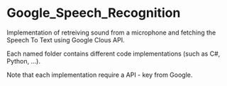 # Google_Speech_Recognition
Implementation of retreiving sound from a microphone and fetching the Speech To Text using Google Clous API.

Each named folder contains different code implementations (such as C#, Python, ...).

Note that each implementation require a API - key from Google.